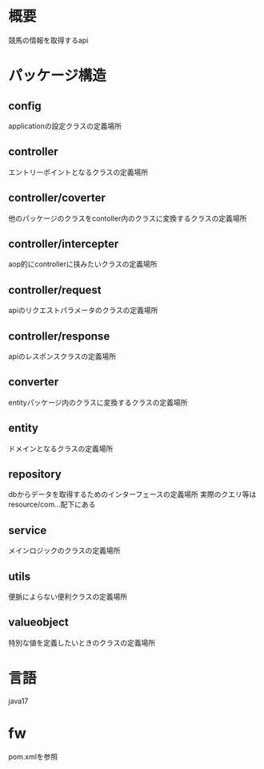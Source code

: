 # 概要
競馬の情報を取得するapi

# パッケージ構造
## config
applicationの設定クラスの定義場所
## controller
エントリーポイントとなるクラスの定義場所
## controller/coverter
他のパッケージのクラスをcontoller内のクラスに変換するクラスの定義場所
## controller/intercepter
aop的にcontrollerに挟みたいクラスの定義場所
## controller/request
apiのリクエストパラメータのクラスの定義場所
## controller/response
apiのレスポンスクラスの定義場所
## converter
entityパッケージ内のクラスに変換するクラスの定義場所
## entity
ドメインとなるクラスの定義場所
## repository
dbからデータを取得するためのインターフェースの定義場所
実際のクエリ等はresource/com...配下にある
## service
メインロジックのクラスの定義場所
## utils
便脈によらない便利クラスの定義場所
## valueobject
特別な値を定義したいときのクラスの定義場所

# 言語
java17

# fw
pom.xmlを参照